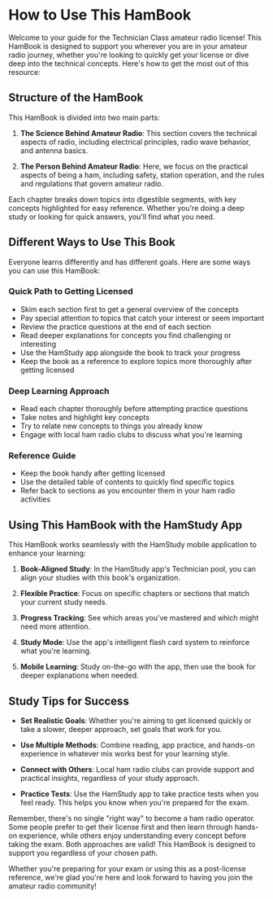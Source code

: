 # How to Use This HamBook

Welcome to your guide for the Technician Class amateur radio license! This HamBook is designed to support you wherever you are in your amateur radio journey, whether you're looking to quickly get your license or dive deep into the technical concepts. Here's how to get the most out of this resource:

## Structure of the HamBook

This HamBook is divided into two main parts:

1. **The Science Behind Amateur Radio**: This section covers the technical aspects of radio, including electrical principles, radio wave behavior, and antenna basics.

2. **The Person Behind Amateur Radio**: Here, we focus on the practical aspects of being a ham, including safety, station operation, and the rules and regulations that govern amateur radio.

Each chapter breaks down topics into digestible segments, with key concepts highlighted for easy reference. Whether you're doing a deep study or looking for quick answers, you'll find what you need.

## Different Ways to Use This Book

Everyone learns differently and has different goals. Here are some ways you can use this HamBook:

### Quick Path to Getting Licensed
- Skim each section first to get a general overview of the concepts
- Pay special attention to topics that catch your interest or seem important
- Review the practice questions at the end of each section
- Read deeper explanations for concepts you find challenging or interesting
- Use the HamStudy app alongside the book to track your progress
- Keep the book as a reference to explore topics more thoroughly after getting licensed

### Deep Learning Approach
- Read each chapter thoroughly before attempting practice questions
- Take notes and highlight key concepts
- Try to relate new concepts to things you already know
- Engage with local ham radio clubs to discuss what you're learning

### Reference Guide
- Keep the book handy after getting licensed
- Use the detailed table of contents to quickly find specific topics
- Refer back to sections as you encounter them in your ham radio activities

## Using This HamBook with the HamStudy App

This HamBook works seamlessly with the HamStudy mobile application to enhance your learning:

1. **Book-Aligned Study**: In the HamStudy app's Technician pool, you can align your studies with this book's organization.

2. **Flexible Practice**: Focus on specific chapters or sections that match your current study needs.

3. **Progress Tracking**: See which areas you've mastered and which might need more attention.

4. **Study Mode**: Use the app's intelligent flash card system to reinforce what you're learning.

5. **Mobile Learning**: Study on-the-go with the app, then use the book for deeper explanations when needed.

## Study Tips for Success

- **Set Realistic Goals**: Whether you're aiming to get licensed quickly or take a slower, deeper approach, set goals that work for you.

- **Use Multiple Methods**: Combine reading, app practice, and hands-on experience in whatever mix works best for your learning style.

- **Connect with Others**: Local ham radio clubs can provide support and practical insights, regardless of your study approach.

- **Practice Tests**: Use the HamStudy app to take practice tests when you feel ready. This helps you know when you're prepared for the exam.

Remember, there's no single "right way" to become a ham radio operator. Some people prefer to get their license first and then learn through hands-on experience, while others enjoy understanding every concept before taking the exam. Both approaches are valid! This HamBook is designed to support you regardless of your chosen path.

Whether you're preparing for your exam or using this as a post-license reference, we're glad you're here and look forward to having you join the amateur radio community!